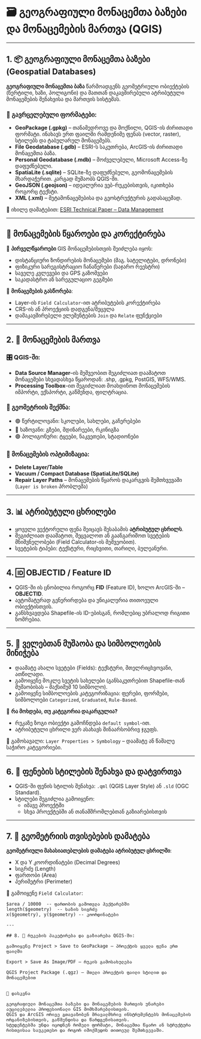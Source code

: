 # 🗃️ გეოგრაფიული მონაცემთა ბაზები და მონაცემების მართვა (QGIS)

---

## 1. 📦 გეოგრაფიული მონაცემთა ბაზები (Geospatial Databases)

**გეოგრაფიული მონაცემთა ბაზა** წარმოადგენს გეომეტრიული ობიექტების (წერტილი, ხაზი, პოლიგონი) და მათთან დაკავშირებული ატრიბუტული მონაცემების შენახვისა და მართვის სისტემას.

### 📁 გავრცელებული ფორმატები:
- **GeoPackage (.gpkg)** – თანამედროვე და მოქნილი, QGIS-ის ძირითადი ფორმატი. ინახავს ერთ ფაილში რამდენიმე ფენას (vector, raster), სტილებს და ტაბულარულ მონაცემებს.
- **File Geodatabase (.gdb)** – ESRI-ს საკუთრება, ArcGIS-ის ძირითადი მონაცემთა ბაზა.
- **Personal Geodatabase (.mdb)** – მოძველებული, Microsoft Access-ზე დაფუძნებული.
- **SpatiaLite (.sqlite)** – SQLite-ზე დაფუძნებული, გეომონაცემების მხარდაჭერით. კარგად მუშაობს QGIS-ში.
- **GeoJSON (.geojson)** – იდეალურია ვებ-რუკებისთვის, იკითხება როგორც ტექსტი.
- **XML (.xml)** – მეტამონაცემებისა და გეოსტრუქტურის გადასაცემად.

🔎 იხილე დამატებით: [ESRI Technical Paper – Data Management](https://proceedings.esri.com/library/userconf/proc17/tech-workshops/tw_2585-349.pdf)

---

## 📌 მონაცემების წყაროები და კორექტირება

🧭 **პირველწყაროები** GIS მონაცემებისთვის შეიძლება იყოს:
- დისტანციური ზონდირების მონაცემები (მაგ. სატელიტები, დრონები)
- ფიზიკური სარეგისტრაციო ჩანაწერები (საჯარო რეესტრი)
- საველე კვლევები და GPS გაზომვები
- საკადასტრო ან სარეგულაციო გეგმები

🔧 **მონაცემების გასწორება**:
- Layer-ის `Field Calculator`-ით ატრიბუტების კორექტირება
- CRS-ის ან პროექციის დადგენა/შეცვლა
- დამაკავშირებელი ელემენტების `Join` და `Relate` ფუნქციები

---

## 2. 🧰 მონაცემების მართვა

### 🎛️ QGIS-ში:
- **Data Source Manager**–ის მეშვეობით შეგიძლიათ დაამატოთ მონაცემები სხვადასხვა წყაროდან: .shp, .gpkg, PostGIS, WFS/WMS.
- **Processing Toolbox**–ით შეგიძლიათ მოახდინოთ მონაცემების იმპორტი, ექსპორტი, გაწმენდა, ფილტრაცია.

### 📐 გეომეტრიის შექმნა:
- 🟢 წერტილოვანი: სკოლები, სახლები, გაჩერებები
- 🔵 ხაზოვანი: გზები, მდინარეები, რკინიგზა
- 🟣 პოლიგონური: ტყეები, ნაკვეთები, სტადიონები

### 🧹 მონაცემების ოპტიმიზაცია:
- **Delete Layer/Table**
- **Vacuum / Compact Database (SpatiaLite/SQLite)**
- **Repair Layer Paths** – მონაცემების წყაროს დაკარგვის შემთხვევაში (`Layer is broken` პრობლემა)

---

## 3. 📊 ატრიბუტული ცხრილები

- ყოველი ვექტორული ფენა შეიცავს შესაბამის **ატრიბუტულ ცხრილს**.
- შეგიძლიათ დაამატოთ, შეცვალოთ ან გაანგარიშოთ სვეტების მნიშვნელობები (Field Calculator-ის მეშვეობით).
- სვეტების ტიპები: ტექსტური, რიცხვითი, თარიღი, ბულეანური.

---

## 4. 🆔 OBJECTID / Feature ID

- QGIS-ში ის ცნობილია როგორც **FID** (Feature ID), ხოლო ArcGIS-ში – **OBJECTID**.
- ავტომატურად გენერირდება და უნიკალურია თითოეული ობიექტისთვის.
- განსხვავდება Shapefile-ის ID-ებისგან, რომლებიც უბრალოდ რიგითი ნომრებია.

---

## 5. 🔣 ველებთან მუშაობა და სიმბოლოების მინიჭება

- დაამატე ახალი სვეტები (Fields): ტექსტური, მთელრიცხვოვანი, ათწილადი.
- გამოიყენე მოკლე სვეტის სახელები (განსაკუთრებით Shapefile-თან მუშაობისას – მაქსიმუმ 10 სიმბოლო).
- გამოიყენე სიმბოლოების კატეგორიზაცია: ფერები, ფორმები, სიმბოლოები `Categorized`, `Graduated`, `Rule-Based`.

🛑 **რა მოხდება, თუ კატეგორია დაკარგულია?**
- რუკაზე ზოგი ობიექტი გამოჩნდება `default symbol`-ით.
- ატრიბუტული ცხრილი ვერ ასახავს შინაარსობრივ ჯგუფს.

📍 გამოსავალი: `Layer Properties > Symbology` – დაამატე ან წაშალე საჭირო კატეგორიები.

---

## 6. 🎨 ფენების სტილების შენახვა და დატვირთვა

- QGIS-ში ფენის სტილის შენახვა: `.qml` (QGIS Layer Style) ან `.sld` (OGC Standard).
- სტილები შეგიძლია გამოიყენო:
  - იმავე პროექტში
  - სხვა პროექტებში ან თანამშრომლებთან გაზიარებისთვის

---

## 7. 📏 გეომეტრიის თვისებების დამატება  

**გეომეტრიული მახასიათებლების დამატება ატრიბუტულ ცხრილში**:
- X და Y კოორდინატები (Decimal Degrees)
- სიგრძე (Length)
- ფართობი (Area)
- პერიმეტრი (Perimeter)

🔧 გამოიყენე `Field Calculator`:
```qgis
$area / 10000  -- ფართობის გამოთვლა ჰექტარებში
length($geometry)  -- ხაზის სიგრძე
x($geometry), y($geometry) -- კოორდინატები

---

## 8. 🎁 რუკების პაკეტირება და გაზიარება QGIS-ში:

გამოიყენე Project > Save to GeoPackage – პროექტის ყველა ფენა ერთ ფაილში

Export > Save As Image/PDF – რუკის გამოსახულება

QGIS Project Package (.qgz) – მთელი პროექტის ფაილი სტილით და მონაცემებით


📘 დასკვნა

გეოგრაფიული მონაცემთა ბაზები და მონაცემების მართვის უნარები აუცილებელია პროფესიონალი GIS მომხმარებლისთვის.
QGIS და ArcGIS ორივე გთავაზობენ მრავალმხრივ ინსტრუმენტებს მონაცემების ორგანიზებისთვის, გაწმენდისა და წარდგენისათვის.
სტუდენტებმა უნდა იცოდნენ რომელი ფორმატი, მონაცემთა წყარო ან სტრუქტურა რისთვისაა საუკეთესო და როგორ იმოქმედოს თითოეულ შემთხვევაში.